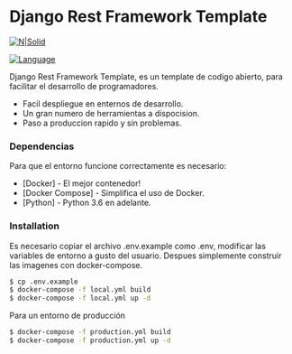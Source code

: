 # Django Rest Framework Template

[![N|Solid](https://upload.wikimedia.org/wikipedia/commons/thumb/7/75/Django_logo.svg/1200px-Django_logo.svg.png)](https://nodesource.com/products/nsolid)

[![Language](https://img.shields.io/badge/Python%203.5-Python%203.5-blue.svg)](https://www.python.org/)


Django Rest Framework Template, es un template de codigo abierto, para facilitar el desarrollo de programadores.

  - Facil despliegue en enternos de desarrollo.
  - Un gran numero de herramientas a dispocision.
  - Paso a produccion rapido y sin problemas.

### Dependencias

Para que el entorno funcione correctamente es necesario:

* [Docker] - El mejor contenedor!
* [Docker Compose] - Simplifica el uso de Docker.
* [Python] - Python 3.6 en adelante.

### Installation

Es necesario copiar el archivo .env.example como .env, modificar las variables de entorno a gusto del usuario. Despues simplemente construir las imagenes con docker-compose.
```sh
$ cp .env.example
$ docker-compose -f local.yml build
$ docker-compose -f local.yml up -d
```

Para un entorno de producción

```sh
$ docker-compose -f production.yml build
$ docker-compose -f production.yml up -d
```

